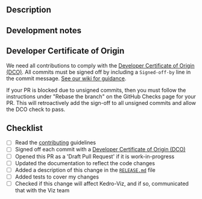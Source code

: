## Description
<!-- Why was this PR created? -->

## Development notes
<!-- What have you changed, and how has this been tested? -->


## Developer Certificate of Origin
We need all contributions to comply with the [Developer Certificate of Origin (DCO)](https://developercertificate.org/). All commits must be signed off by including a `Signed-off-by` line in the commit message. [See our wiki for guidance](https://github.com/kedro-org/kedro/wiki/Guidelines-for-contributing-developers/).

If your PR is blocked due to unsigned commits, then you must follow the instructions under "Rebase the branch" on the GitHub Checks page for your PR. This will retroactively add the sign-off to all unsigned commits and allow the DCO check to pass.

## Checklist

- [ ] Read the [contributing](https://github.com/kedro-org/kedro/blob/main/CONTRIBUTING.md) guidelines
- [ ] Signed off each commit with a [Developer Certificate of Origin (DCO)](https://docs.github.com/en/repositories/managing-your-repositorys-settings-and-features/managing-repository-settings/managing-the-commit-signoff-policy-for-your-repository)
- [ ] Opened this PR as a 'Draft Pull Request' if it is work-in-progress
- [ ] Updated the documentation to reflect the code changes
- [ ] Added a description of this change in the [`RELEASE.md`](https://github.com/kedro-org/kedro/blob/main/RELEASE.md) file
- [ ] Added tests to cover my changes
- [ ] Checked if this change will affect Kedro-Viz, and if so, communicated that with the Viz team
